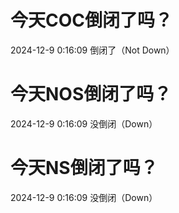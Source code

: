 # 今天COC倒闭了吗？

2024-12-9 0:16:09 倒闭了（Not Down）

# 今天NOS倒闭了吗？

2024-12-9 0:16:09 没倒闭（Down）

# 今天NS倒闭了吗？

2024-12-9 0:16:09 没倒闭（Down）

